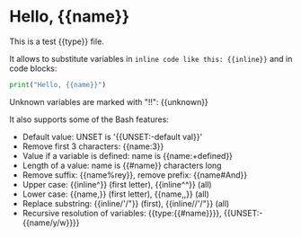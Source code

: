 # Hello, {{name}}
This is a test {{type}} file.

It allows to substitute variables in `inline code like this: {{inline}}`
and in code blocks:
```python
print("Hello, {{name}}")
```

Unknown variables are marked with "!!": {{unknown}}

It also supports some of the Bash features:

- Default value: UNSET is '{{UNSET:-default val}}'
- Remove first 3 characters: {{name:3}}
- Value if a variable is defined: name is {{name:+defined}}
- Length of a value: name is {{#name}} characters long
- Remove suffix: {{name%rey}}, remove prefix: {{name#And}}
- Upper case: {{inline^}} (first letter), {{inline^^}} (all)
- Lower case: {{name,}} (first letter), {{name,,}} (all)
- Replace substring: {{inline/'/"}} (first), {{inline//'/"}} (all)
- Recursive resolution of variables: {{type:{{#name}}}}, {{UNSET:-{{name/y/w}}}}
